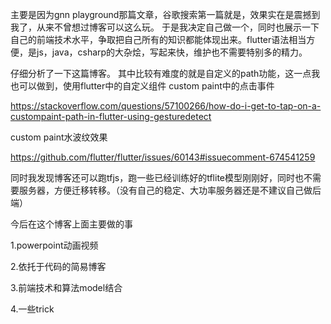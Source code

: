主要是因为gnn playground那篇文章，谷歌搜索第一篇就是，效果实在是震撼到我了，从来不曾想过博客可以这么玩。
于是我决定自己做一个，同时也展示一下自己的前端技术水平，争取把自己所有的知识都能体现出来。flutter语法相当方便，是js，java，csharp的大杂烩，写起来快，维护也不需要特别多的精力。

仔细分析了一下这篇博客。
其中比较有难度的就是自定义的path功能，这一点我也可以做到，使用flutter中的自定义组件
custom paint中的点击事件

https://stackoverflow.com/questions/57100266/how-do-i-get-to-tap-on-a-custompaint-path-in-flutter-using-gesturedetect

custom paint水波纹效果

https://github.com/flutter/flutter/issues/60143#issuecomment-674541259

同时我发现博客还可以跑tfjs，跑一些已经训练好的tflite模型刚刚好，同时也不需要服务器，方便迁移转移。（没有自己的稳定、大功率服务器还是不建议自己做后端）

今后在这个博客上面主要做的事

1.powerpoint动画视频

2.依托于代码的简易博客

3.前端技术和算法model结合

4.一些trick





















